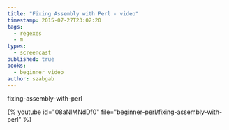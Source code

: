 ```yaml
---
title: "Fixing Assembly with Perl - video"
timestamp: 2015-07-27T23:02:20
tags:
  - regexes
  - m
types:
  - screencast
published: true
books:
  - beginner_video
author: szabgab
---
```



fixing-assembly-with-perl


{% youtube id="08aNlMNdDf0" file="beginner-perl/fixing-assembly-with-perl" %}
